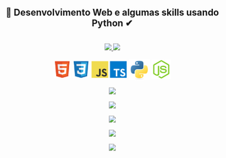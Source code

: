 <h2 align="center">🧐 Desenvolvimento Web e algumas skills usando Python ✔ </h2><br>

<div align="center">
  <a href="https://beacons.ai/EduardoAmarante">
    <img height="160em" src="https://github-readme-stats.vercel.app/api?username=EduardoAmarante&show_icons=true&theme=yeblu&include_all_commits=true&count_private=true"/>
    <img height="160em" src="https://github-readme-stats.vercel.app/api/top-langs/?username=EduardoAmarante&layout=compact&theme=yeblu&include_all_commits=true&count_private=true"/>
  </a>
</div><br>
  
<div align="center">
  <img align="center" alt="IconHTML" height="40" width="40" src="https://raw.githubusercontent.com/devicons/devicon/master/icons/html5/html5-original.svg">
  
  <img align="center" alt="IconCSS" height="40" width="40" src="https://raw.githubusercontent.com/devicons/devicon/master/icons/css3/css3-original.svg">
  
  <img align="center" alt="IconJs" height="40" width="40" src="https://raw.githubusercontent.com/devicons/devicon/master/icons/javascript/javascript-original.svg">
  
  <img align="center" alt="IconTs" height="40" width="40" src="https://raw.githubusercontent.com/devicons/devicon/master/icons/typescript/typescript-original.svg">
  
  <img align="center" alt="IconPython" height="50" width="50" src="https://raw.githubusercontent.com/devicons/devicon/master/icons/python/python-original.svg">
  
  <img align="center" alt="IconNode" height="45" width="45" href="" src="https://raw.githubusercontent.com/devicons/devicon/master/icons/nodejs/nodejs-original.svg">
 </div><br>
 
<div align="center"> 
  <a href="https://www.youtube.com/droidhs" target="_blank">
    <img src="https://img.shields.io/badge/YouTube-FF0000?style=for-the-badge&logo=youtube&logoColor=white" target="_blank"></a>
    
  <a href="https://instagram.com/eduardo4marante" target="_blank"><img src="https://img.shields.io/badge/-Instagram-%23E4405F?style=for-the-badge&logo=instagram&logoColor=white" target="_blank"></a>
  
  <a href = "mailto:eamarante80@gmail.com"><img src="https://img.shields.io/badge/-Gmail-%23333?style=for-the-badge&logo=gmail&logoColor=white" target="_blank"></a>
  
  <a href="https://www.linkedin.com/in/eduardoamarante" target="_blank"><img src="https://img.shields.io/badge/-LinkedIn-%230077B5?style=for-the-badge&logo=linkedin&logoColor=white" target="_blank"></a>
  
  <a href="https://tiktok.com/eduardo4marante.com"><img src="https://img.shields.io/badge/Tiktok-000000?style=for-the-badge&logo=tiktok&logoColor=white" target="_blank"></a>

</div>
